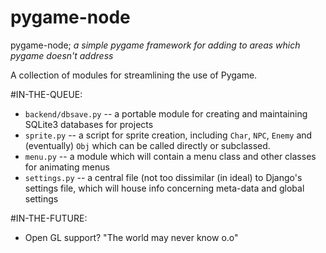 # pygame-node

pygame-node; _a simple pygame framework for adding to areas which pygame doesn't address_

A collection of modules for streamlining the use of Pygame.

#IN-THE-QUEUE:
- `backend/dbsave.py` -- a portable module for creating and maintaining SQLite3 databases for projects
- `sprite.py` -- a script for sprite creation, including `Char`, `NPC`, `Enemy` and (eventually) `Obj` which can be called directly or subclassed.
- `menu.py` -- a module which will contain a menu class and other classes for animating menus
- `settings.py` -- a central file (not too dissimilar (in ideal) to Django's settings file, which will house info concerning meta-data and global settings

#IN-THE-FUTURE:
- Open GL support? "The world may never know o.o"
